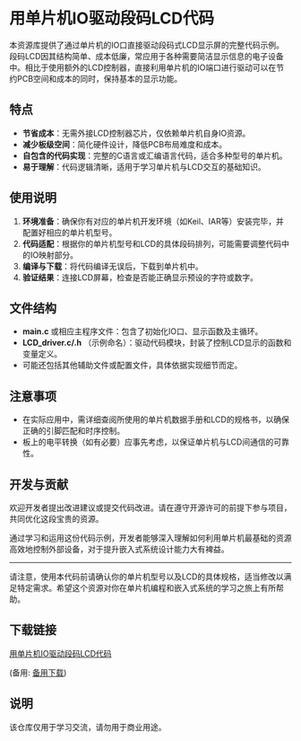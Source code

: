 # 用单片机IO驱动段码LCD代码

本资源库提供了通过单片机的IO口直接驱动段码式LCD显示屏的完整代码示例。段码LCD因其结构简单、成本低廉，常应用于各种需要简洁显示信息的电子设备中。相比于使用额外的LCD控制器，直接利用单片机的IO端口进行驱动可以在节约PCB空间和成本的同时，保持基本的显示功能。

## 特点

- **节省成本**：无需外接LCD控制器芯片，仅依赖单片机自身IO资源。
- **减少板级空间**：简化硬件设计，降低PCB布局难度和成本。
- **自包含的代码实现**：完整的C语言或汇编语言代码，适合多种型号的单片机。
- **易于理解**：代码逻辑清晰，适用于学习单片机与LCD交互的基础知识。

## 使用说明

1. **环境准备**：确保你有对应的单片机开发环境（如Keil、IAR等）安装完毕，并配置好相应的单片机型号。
2. **代码适配**：根据你的单片机型号和LCD的具体段码排列，可能需要调整代码中的IO映射部分。
3. **编译与下载**：将代码编译无误后，下载到单片机中。
4. **验证结果**：连接LCD屏幕，检查是否能正确显示预设的字符或数字。

## 文件结构

- **main.c** 或相应主程序文件：包含了初始化IO口、显示函数及主循环。
- **LCD_driver.c/.h** （示例命名）：驱动代码模块，封装了控制LCD显示的函数和变量定义。
- 可能还包括其他辅助文件或配置文件，具体依据实现细节而定。

## 注意事项

- 在实际应用中，需详细查阅所使用的单片机数据手册和LCD的规格书，以确保正确的引脚匹配和时序控制。
- 板上的电平转换（如有必要）应事先考虑，以保证单片机与LCD间通信的可靠性。

## 开发与贡献

欢迎开发者提出改进建议或提交代码改进。请在遵守开源许可的前提下参与项目，共同优化这段宝贵的资源。

通过学习和运用这份代码示例，开发者能够深入理解如何利用单片机最基础的资源高效地控制外部设备，对于提升嵌入式系统设计能力大有裨益。

---

请注意，使用本代码前请确认你的单片机型号以及LCD的具体规格，适当修改以满足特定需求。希望这个资源对你在单片机编程和嵌入式系统的学习之旅上有所帮助。

## 下载链接
[用单片机IO驱动段码LCD代码](https://pan.quark.cn/s/8f959f6e720a) 

(备用: [备用下载](https://pan.baidu.com/s/1IxAgSYkONrqMGExZhWHj4A?pwd=1234))

## 说明

该仓库仅用于学习交流，请勿用于商业用途。
